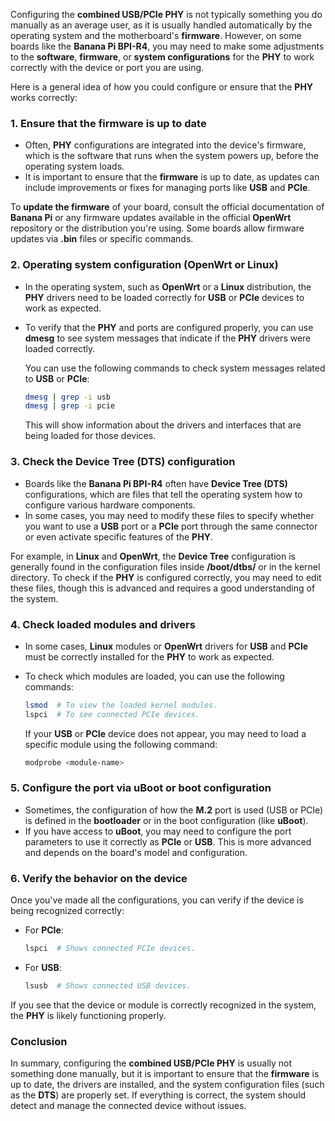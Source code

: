 Configuring the **combined USB/PCIe PHY** is not typically something you do manually as an average user, as it is usually handled automatically by the operating system and the motherboard's **firmware**. However, on some boards like the **Banana Pi BPI-R4**, you may need to make some adjustments to the **software**, **firmware**, or **system configurations** for the **PHY** to work correctly with the device or port you are using.

Here is a general idea of how you could configure or ensure that the **PHY** works correctly:

### 1. **Ensure that the firmware is up to date**
- Often, **PHY** configurations are integrated into the device's firmware, which is the software that runs when the system powers up, before the operating system loads.
- It is important to ensure that the **firmware** is up to date, as updates can include improvements or fixes for managing ports like **USB** and **PCIe**.

To **update the firmware** of your board, consult the official documentation of **Banana Pi** or any firmware updates available in the official **OpenWrt** repository or the distribution you're using. Some boards allow firmware updates via **.bin** files or specific commands.

### 2. **Operating system configuration (OpenWrt or Linux)**
- In the operating system, such as **OpenWrt** or a **Linux** distribution, the **PHY** drivers need to be loaded correctly for **USB** or **PCIe** devices to work as expected.
- To verify that the **PHY** and ports are configured properly, you can use **dmesg** to see system messages that indicate if the **PHY** drivers were loaded correctly.

   You can use the following commands to check system messages related to **USB** or **PCIe**:
   ```bash
   dmesg | grep -i usb
   dmesg | grep -i pcie
   ```
   This will show information about the drivers and interfaces that are being loaded for those devices.

### 3. **Check the Device Tree (DTS) configuration**
- Boards like the **Banana Pi BPI-R4** often have **Device Tree (DTS)** configurations, which are files that tell the operating system how to configure various hardware components.
- In some cases, you may need to modify these files to specify whether you want to use a **USB** port or a **PCIe** port through the same connector or even activate specific features of the **PHY**.

For example, in **Linux** and **OpenWrt**, the **Device Tree** configuration is generally found in the configuration files inside **/boot/dtbs/** or in the kernel directory. To check if the **PHY** is configured correctly, you may need to edit these files, though this is advanced and requires a good understanding of the system.

### 4. **Check loaded modules and drivers**
- In some cases, **Linux** modules or **OpenWrt** drivers for **USB** and **PCIe** must be correctly installed for the **PHY** to work as expected.
- To check which modules are loaded, you can use the following commands:

   ```bash
   lsmod  # To view the loaded kernel modules.
   lspci  # To see connected PCIe devices.
   ```

   If your **USB** or **PCIe** device does not appear, you may need to load a specific module using the following command:

   ```bash
   modprobe <module-name>
   ```

### 5. **Configure the port via uBoot or boot configuration**
- Sometimes, the configuration of how the **M.2** port is used (USB or PCIe) is defined in the **bootloader** or in the boot configuration (like **uBoot**).
- If you have access to **uBoot**, you may need to configure the port parameters to use it correctly as **PCIe** or **USB**. This is more advanced and depends on the board's model and configuration.

### 6. **Verify the behavior on the device**
Once you've made all the configurations, you can verify if the device is being recognized correctly:

- For **PCIe**:
  ```bash
  lspci  # Shows connected PCIe devices.
  ```

- For **USB**:
  ```bash
  lsusb  # Shows connected USB devices.
  ```

If you see that the device or module is correctly recognized in the system, the **PHY** is likely functioning properly.

### Conclusion
In summary, configuring the **combined USB/PCIe PHY** is usually not something done manually, but it is important to ensure that the **firmware** is up to date, the drivers are installed, and the system configuration files (such as the **DTS**) are properly set. If everything is correct, the system should detect and manage the connected device without issues.
